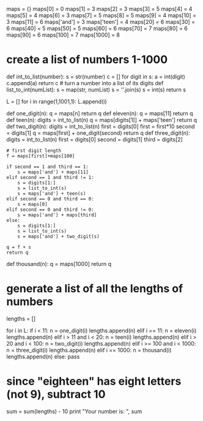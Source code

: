 maps = {}
maps[0] = 0
maps[1] = 3
maps[2] = 3
maps[3] = 5
maps[4] = 4
maps[5] = 4
maps[6] = 3
maps[7] = 5
maps[8] = 5
maps[9] = 4
maps[10] = 3
maps[11] = 6
maps['and'] = 3
maps['teen'] = 4
maps[20] = 6
maps[30] = 6
maps[40] = 5
maps[50] = 5
maps[60] = 6
maps[70] = 7
maps[80] = 6
maps[90] = 6
maps[100] = 7
maps[1000] = 8

# create a list of numbers 1-1000
def int_to_list(number):
    s = str(number)
    c = []
    for digit in s:
        a = int(digit)
        c.append(a)
    return c  # turn a number into a list of its digits
def list_to_int(numList):
    s = map(str, numList)
    s = ''.join(s)
    s = int(s)
    return s


L = []
for i in range(1,1001,1):
    L.append(i)

def one_digit(n):
    q = maps[n]
    return q
def eleven(n):
    q = maps[11]
    return q
def teen(n):
    digits = int_to_list(n) 
    q = maps[digits[1]] + maps['teen']
    return q
def two_digit(n):
    digits = int_to_list(n)
    first = digits[0]
    first = first*10
    second = digits[1]
    q = maps[first] + one_digit(second)
    return q
def three_digit(n):
    digits = int_to_list(n)
    first = digits[0]
    second = digits[1]
    third = digits[2]

    # first digit length
    f = maps[first]+maps[100]

    if second == 1 and third == 1:
        s = maps['and'] + maps[11]
    elif second == 1 and third != 1:
        s = digits[1:]
        s = list_to_int(s)
        s = maps['and'] + teen(s)
    elif second == 0 and third == 0:
        s = maps[0]
    elif second == 0 and third != 0:
        s = maps['and'] + maps[third]
    else:
        s = digits[1:]
        s = list_to_int(s)
        s = maps['and'] + two_digit(s)

    q = f + s
    return q
def thousand(n):
    q = maps[1000]
    return q

# generate a list of all the lengths of numbers

lengths = []


for i in L:
    if i < 11:
        n = one_digit(i)
        lengths.append(n)
    elif i == 11:
        n = eleven(i)
        lengths.append(n)
    elif i > 11 and i < 20:
        n = teen(i)
        lengths.append(n)
    elif i > 20 and i < 100:
        n = two_digit(i)
        lengths.append(n)
    elif i >= 100 and i < 1000:
        n = three_digit(i)
        lengths.append(n)
    elif i == 1000:
        n = thousand(i)
        lengths.append(n)
    else:
        pass

# since "eighteen" has eight letters (not 9), subtract 10
sum = sum(lengths) - 10
print "Your number is: ", sum
